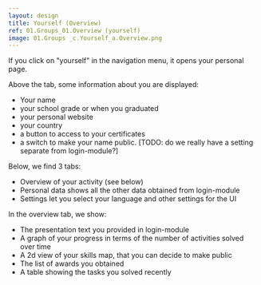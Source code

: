 ```yaml
---
layout: design
title: Yourself (Overview)
ref: 01.Groups_01.Overview (yourself)
image: 01.Groups _c.Yourself_a.Overview.png
---
```


If you click on "yourself" in the navigation menu, it opens your personal page.

Above the tab, some information about you are displayed:
- Your name
- your school grade or when you graduated
- your personal website
- your country
- a button to access to your certificates
- a switch to make your name public. [TODO: do we really have a setting separate from login-module?]

Below, we find 3 tabs:
- Overview of your activity (see below)
- Personal data shows all the other data obtained from login-module
- Settings let you select your language and other settings for the UI

In the overview tab, we show:
- The presentation text you provided in login-module
- A graph of your progress in terms of the number of activities solved over time
- A 2d view of your skills map, that you can decide to make public
- The list of awards you obtained
- A table showing the tasks you solved recently
